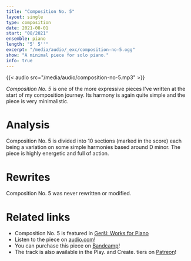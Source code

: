 ```yaml
---
title: "Composition No. 5"
layout: single
type: composition
date: 2021-08-01
start: "08/2021"
ensemble: piano
length: "5' 5''"
excerpt: "/media/audio/_exc/composition-no-5.ogg"
show: "A minimal piece for solo piano."
info: true
---
```


{{< audio src="/media/audio/composition-no-5.mp3" >}}

*Composition No. 5* is one of the more expressive pieces I've written at the start of my composition journey. Its harmony is again quite simple and the piece is very minimalistic.

# Analysis

Composition No. 5 is divided into 10 sections (marked in the score) each being a variation on some simple harmonies based around D minor. The piece is highly energetic and full of action.

# Rewrites

Composition No. 5 was never rewritten or modified.

# Related links

- Composition No. 5 is featured in [Geršl: Works for Piano](/discography/works-for-piano)
- Listen to the piece on [audio.com](https://audio.com/petr-gersl/audio/composition-no-5)!
- You can purchase this piece on [Bandcamp](https://pgersl.bandcamp.com/track/composition-no-5)!
- The track is also available in the Play. and Create. tiers on [Patreon](https://patreon.com/user?u=98919388)!